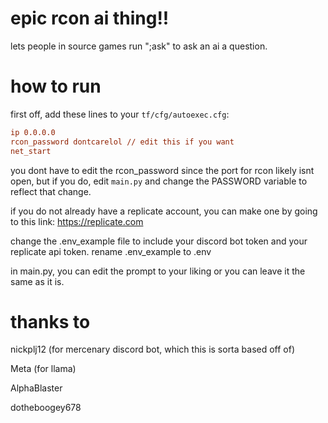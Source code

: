# epic rcon ai thing!!
lets people in source games run ";ask" to ask an ai a question.

# how to run

first off, add these lines to your `tf/cfg/autoexec.cfg`:
```cfg
ip 0.0.0.0
rcon_password dontcarelol // edit this if you want
net_start
```
you dont have to edit the rcon_password since the port for rcon likely isnt open, but if you do, edit `main.py` and change the PASSWORD variable to reflect that change.

if you do not already have a replicate account, you can make one by going to this link: https://replicate.com

change the .env_example file to include your discord bot token and your replicate api token.
rename .env_example to .env

in main.py, you can edit the prompt to your liking or you can leave it the same as it is.

# thanks to
nickplj12 (for mercenary discord bot, which this is sorta based off of)

Meta (for llama)

AlphaBlaster

dotheboogey678